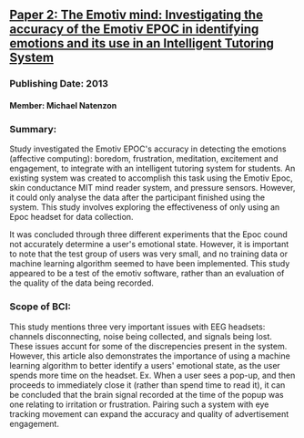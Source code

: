 ## [Paper 2: The Emotiv mind: Investigating the accuracy of the Emotiv EPOC in identifying emotions and its use in an Intelligent Tutoring System](https://www.cosc.canterbury.ac.nz/research/reports/HonsReps/2013/hons_1302.pdf)
### Publishing Date: 2013
#### Member: Michael Natenzon

### Summary:
Study investigated the Emotiv EPOC's accuracy in detecting the emotions (affective computing):
boredom, frustration, meditation, excitement
and engagement, to integrate with an intelligent tutoring system for students.
An existing system was created to accomplish this task using the Emotiv Epoc, skin conductance
MIT mind reader system, and pressure sensors. However, it could only analyse the data after the 
participant finished using the system. This study involves exploring the effectiveness of only using
an Epoc headset for data collection.

It was concluded through three different experiments that the Epoc cound not accurately determine
a user's emotional state. However, it is important to note that the test group of users was very
small, and no training data or machine learning algorithm seemed to have been implemented. This study
appeared to be a test of the emotiv software, rather than an evaluation of the quality of the data
being recorded.
### Scope of BCI:
This study mentions three very important issues with EEG headsets: channels disconnecting, noise being 
collected, and signals being lost. These issues accunt for some of the discrepencies present 
in the system. However, this article also demonstrates the importance of using a machine learning 
algorithm to better identify a users' emotional state, as the user spends more time on the headset.
Ex. When a user sees a pop-up, and then proceeds to immediately close it (rather than spend time to read it),
it can be concluded that the brain signal recorded at the time of the popup was one relating to irritation or 
frustration. Pairing such a system with eye tracking movement can expand the accuracy and quality of advertisement
engagement.
